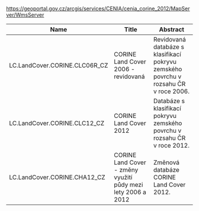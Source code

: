 https://geoportal.gov.cz/arcgis/services/CENIA/cenia_corine_2012/MapServer/WmsServer

|Name|Title|Abstract|
|--|--|--|
|LC.LandCover.CORINE.CLC06R_CZ|CORINE Land Cover 2006 - revidovaná|Revidovaná databáze s klasifikací pokryvu zemského povrchu v rozsahu ČR v roce 2006.|
|LC.LandCover.CORINE.CLC12_CZ|CORINE Land Cover 2012|Databáze s klasifikací pokryvu zemského povrchu v rozsahu ČR v roce 2012.|
|LC.LandCover.CORINE.CHA12_CZ|CORINE Land Cover - změny využití půdy mezi lety 2006 a 2012|Změnová databáze CORINE Land Cover 2012.|
